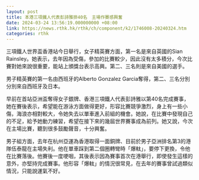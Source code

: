 ```yaml
---
layout: post
title: 本港三項鐵人代表彭詩雅排40名　主場作賽感興奮
date: 2024-03-24 13:56:19.000000000 +08:00
link: https://news.rthk.hk/rthk/ch/component/k2/1746008-20240324.htm
categories: rthk
---
```


三項鐵人世界盃香港站今日舉行，女子精英賽方面，第一名是來自英國的Sian Rainsley。她表示，去年因為受傷，參加的比賽較少，因此沒有太多積分，今次比賽對她來說很重要，能站上頒獎台表示高興。第二、三名則是來自美國的選手。

男子精英賽的第一名由西班牙的Alberto Gonzalez Garcia奪得，第二、三名分別分別來自西班牙及日本。

早前在首站亞洲盃奪得女子銀牌、香港三項鐵人代表彭詩雅以第40名完成賽事，她在賽後表示，希望能在游泳方面做得更好，形容比賽競爭激烈，身上有一些小傷，海浪亦相對較大，令她失去以單車進入前組的機會。她說，在比賽中發現自己的不足，給予她動力練習，希望在接下來的幾屆世界賽事成為前列。她又說，今次在主場比賽，聽到很多鼓勵聲音，十分興奮。

男子組方面，去年在杭州亞運為香港取得一面銅牌、目前於男子亞洲排名第3的港隊伍泰龍在主場失利。他在單車踩到第二個圈轉彎時「爆軚」，要停下更換，令他在比賽落後。他賽後一度哽咽，其後表示因為賽事首次在港舉行，即使發生這樣的意外，亦堅持完成賽事。他形容「爆軚」的情況很常見，在去年的賽事曾試過類似情況，只能說運氣不好。
